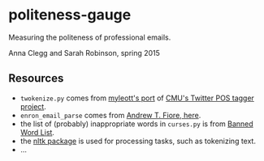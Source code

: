 # politeness-gauge
Measuring the politeness of professional emails.

Anna Clegg and Sarah Robinson, spring 2015

## Resources
* `twokenize.py` comes from [myleott's port](https://github.com/myleott/ark-twokenize-py/blob/master/twokenize.py) of [CMU's Twitter POS tagger project](http://www.ark.cs.cmu.edu/TweetNLP/).
* `enron_email_parse` comes from [Andrew T. Fiore, here](http://www2.sims.berkeley.edu/courses/is290-2/f04/assignments/enronEmail.py).
* the list of (probably) inappropriate words in `curses.py` is from [Banned Word List](http://www.bannedwordlist.com/).
* the [nltk package](http://www.nltk.org/) is used for processing tasks, such as tokenizing text.
* ...
